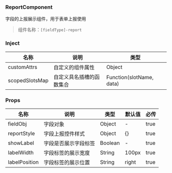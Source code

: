 ### ReportComponent
字段的上报展示组件，用于表单上报使用

> 组件名称：`[fieldType]-report`

### Inject

| 名称 | 说明 | 类型 |
| - | - | - |
| customAttrs | 自定义的组件属性 | Object |
| scopedSlotsMap | 自定义具名插槽的函数集合 | Function(slotName, data) |

### Props

| 名称 | 说明 | 类型 | 默认值 | 必传 |
| - | - | - | - | - |
| fieldObj | 字段对象 | Object | - | true |
| reportStyle | 字段上报控件样式 | Object | {} | true |
| showLabel | 字段是否展示字段标签 | Boolean | - | true |
| labelWidth | 字段标签的展示宽度 | String | 100px | true |
| labelPosition | 字段标签的展示位置 | String | right | true |